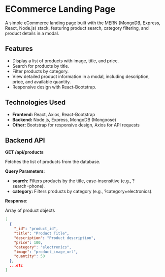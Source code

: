 # ECommerce Landing Page

A simple eCommerce landing page built with the MERN (MongoDB, Express, React, Node.js) stack, featuring product search, category filtering, and product details in a modal.

## Features

- Display a list of products with image, title, and price.
- Search for products by title.
- Filter products by category.
- View detailed product information in a modal, including description, price, and available quantity.
- Responsive design with React-Bootstrap.

## Technologies Used

- **Frontend:** React, Axios, React-Bootstrap
- **Backend:** Node.js, Express, MongoDB (Mongoose)
- **Other:** Bootstrap for responsive design, Axios for API requests

## Backend API

**GET /api/products**

Fetches the list of products from the database.

**Query Parameters:**

- **search:** Filters products by the title, case-insensitive (e.g., ?search=phone).
- **category:** Filters products by category (e.g., ?category=electronics).

**Response:**

Array of product objects

```json
[
  {
    "_id": "product_id",
    "title": "Product Title",
    "description": "Product description",
    "price": 100,
    "category": "electronics",
    "image": "product_image_url",
    "quantity": 50
  },
  ...etc
]
```

